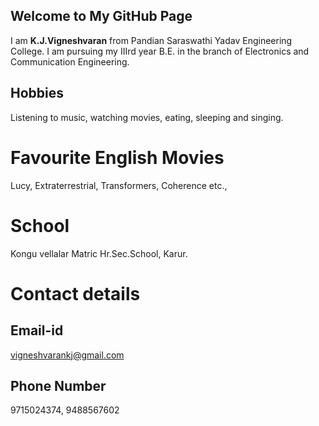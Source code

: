 ## Welcome to My GitHub Page

I am **K.J.Vigneshvaran** from Pandian Saraswathi Yadav Engineering College. I am pursuing my IIIrd year B.E. in the branch of Electronics and Communication Engineering.

## Hobbies
Listening to music, watching movies, eating, sleeping and singing.

# Favourite English Movies
Lucy, Extraterrestrial, Transformers, Coherence etc.,

# School
Kongu vellalar Matric Hr.Sec.School, Karur.

# Contact details
## Email-id
vigneshvarankj@gmail.com

## Phone Number
9715024374, 9488567602
